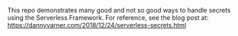 This repo demonstrates many good and not so good ways to handle secrets using the Serverless Framework. For reference, see the blog post at: 
https://dannyvarner.com/2018/12/24/serverless-secrets.html

